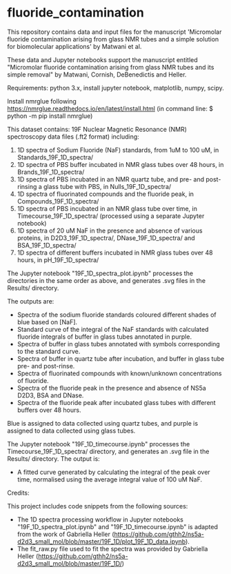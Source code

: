 # fluoride_contamination
This repository contains data and input files for the manuscript 'Micromolar fluoride contamination arising from glass NMR tubes and a simple solution for biomolecular applications' by Matwani et al.

These data and Jupyter notebooks support the manuscript entitled "Micromolar fluoride contamination arising from glass NMR tubes and its simple removal" by Matwani, Cornish, DeBenedictis and Heller.

Requirements: python 3.x, install jupyter notebook, matplotlib, numpy, scipy.

Install nmrglue following https://nmrglue.readthedocs.io/en/latest/install.html (in command line: $ python -m pip install nmrglue) 

This dataset contains:
19F Nuclear Magnetic Resonance (NMR) spectroscopy data files (.ft2 format) including:
1. 1D spectra of Sodium Fluoride (NaF) standards, from 1uM to 100 uM, in Standards_19F_1D_spectra/ 
2. 1D spectra of PBS buffer incubated in NMR glass tubes over 48 hours, in Brands_19F_1D_spectra/ 
3. 1D spectra of PBS incubated in an NMR quartz tube, and pre- and post-rinsing a glass tube with PBS, in Nulls_19F_1D_spectra/ 
4. 1D spectra of fluorinated compounds and the fluoride peak, in Compounds_19F_1D_spectra/
5. 1D spectra of PBS incubated in an NMR glass tube over time, in Timecourse_19F_1D_spectra/ (processed using a separate Jupyter notebook) 
6. 1D spectra of 20 uM NaF in the presence and absence of various proteins, in D2D3_19F_1D_spectra/, DNase_19F_1D_spectra/ and BSA_19F_1D_spectra/
7. 1D spectra of different buffers incubated in NMR glass tubes over 48 hours, in pH_19F_1D_spectra/

The Jupyter notebook "19F_1D_spectra_plot.ipynb" processes the directories in the same order as above, and generates .svg files in the Results/ directory.  

The outputs are:
* Spectra of the sodium fluoride standards coloured different shades of blue based on [NaF].
* Standard curve of the integral of the NaF standards with calculated fluoride integrals of buffer in glass tubes annotated in purple. 
* Spectra of buffer in glass tubes annotated with symbols corresponding to the standard curve. 
* Spectra of buffer in quartz tube after incubation, and buffer in glass tube pre- and post-rinse. 
* Spectra of fluorinated compounds with known/unknown concentrations of fluoride.
* Spectra of the fluoride peak in the presence and absence of NS5a D2D3, BSA and DNase. 
* Spectra of the fluoride peak after incubated glass tubes with different buffers over 48 hours.  

Blue is assigned to data collected using quartz tubes, and purple is assigned to data collected using glass tubes. 

The Jupyter notebook "19F_1D_timecourse.ipynb" processes the Timecourse_19F_1D_spectra/ directory, and generates an .svg file in the Results/ directory.
The output is:
* A fitted curve generated by calculating the integral of the peak over time, normalised using the average integral value of 100 uM NaF.    

Credits:

This project includes code snippets from the following sources:
* The 1D spectra processing workflow in Jupyter notebooks "19F_1D_spectra_plot.ipynb" and "19F_1D_timecourse.ipynb" is adapted from the work of Gabriella Heller (https://github.com/gthh2/ns5a-d2d3_small_mol/blob/master/19F_1D/plot_19F_1D_data.ipynb).
* The fit_raw.py file used to fit the spectra was provided by Gabriella Heller (https://github.com/gthh2/ns5a-d2d3_small_mol/blob/master/19F_1D/)
